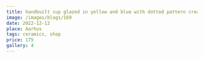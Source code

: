 ```yaml
---
title: handbuilt cup glazed in yellow and blue with dotted pattern created during burning
image: /images/blogs/169
date: 2022-12-12
place: Aarhus
tags: ceramics, shop
price: 175
gallery: 4
---
```

